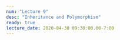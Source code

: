 ```yaml
---
num: "Lecture 9"
desc: "Inheritance and Polymorphism"
ready: true
lecture_date: 2020-04-30 09:30:00.00-7:00
---
```

